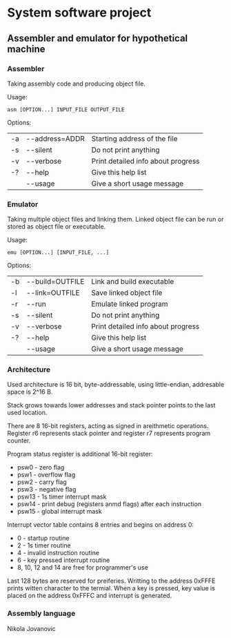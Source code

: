 System software project
=======================

Assembler and emulator for hypothetical machine
----------------------------------------------

### Assembler

Taking assembly code and producing object file.

Usage:
```console
asm [OPTION...] INPUT_FILE OUTPUT_FILE
```
Options:
<table><tr>
<td>-a</td><td>--address=ADDR</td><td>Starting address of the file</td>
</tr><tr>
<td>-s</td><td>--silent</td>      <td>Do not print anything</td>
</tr><tr>
<td>-v</td><td>--verbose</td>     <td>Print detailed info about progress</td>
</tr><tr>
<td>-?</td><td>--help</td>        <td>Give this help list</td>
</tr><tr>
<td></td>  <td>--usage</td>       <td>Give a short usage message</td>
</tr></table>

### Emulator

Taking multiple object files and linking them. Linked object file can be run or stored as object file or executable.

Usage:
```console
emu [OPTION...] [INPUT_FILE, ...]
```
Options:
<table><tr>
<td>-b</td><td>--build=OUTFILE</td><td>Link and build executable</td>
</tr><tr>
<td>-l</td><td>--link=OUTFILE</td><td>Save linked object file</td>
</tr><tr>
<td>-r</td><td>--run</td><td>Emulate linked program</td>
</tr><tr>
<td>-s</td><td>--silent</td><td>Do not print anything</td>
</tr><tr>
<td>-v</td><td>--verbose</td><td>Print detailed info about progress</td>
</tr><tr>
<td>-?</td><td>--help</td><td>Give this help list</td>
</tr><tr>
<td></td  ><td>--usage</td><td>Give a short usage message</td>
</tr></table>

### Architecture

Used architecture is 16 bit, byte-addressable, using little-endian, addresable space is 2^16 B.

Stack grows towards lower addresses and stack pointer points to the last used location.

There are 8 16-bit registers, acting as signed in areithmetic operations. Register r6 represents stack pointer and register r7 represents program counter.

Program status register is additional 16-bit register:
- psw0 - zero flag
- psw1 - overflow flag
- psw2 - carry flag
- psw3 - negative flag
- psw13 - 1s timer interrupt mask
- psw14 - print debug (registers anmd flags) after each instruction
- psw15 - global interrupt mask

Interrupt vector table contains 8 entries and begins on address 0:
- 0 - startup routine
- 2 - 1s timer routine
- 4 - invalid instruction routine
- 6 - key pressed interrupt routine
- 8, 10, 12 and 14 are free for programmer's use

Last 128 bytes are reserved for preiferies. Writting to the address 0xFFFE prints witten character to the termial. When a key is pressed, key value is placed on the address 0xFFFC and interrupt is generated.

### Assembly language

Nikola Jovanovic
